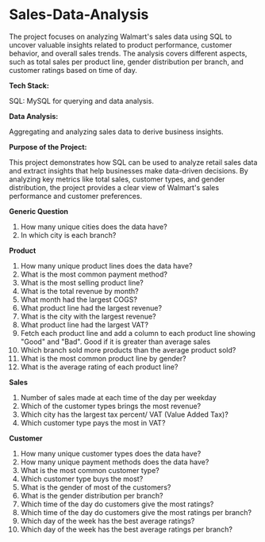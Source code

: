 # Sales-Data-Analysis
The project focuses on analyzing Walmart's sales data using SQL to uncover valuable insights related to product performance, customer behavior, and overall sales trends. The analysis covers different aspects, such as total sales per product line, gender distribution per branch, and customer ratings based on time of day.

**Tech Stack:**

SQL: MySQL for querying and data analysis.

**Data Analysis:**

Aggregating and analyzing sales data to derive business insights.

**Purpose of the Project:**

This project demonstrates how SQL can be used to analyze retail sales data and extract insights that help businesses make data-driven decisions. By analyzing key metrics like total sales, customer types, and gender distribution, the project provides a clear view of Walmart's sales performance and customer preferences.

**Generic Question**
1. How many unique cities does the data have?
2. In which city is each branch?


**Product**
1. How many unique product lines does the data have?
2. What is the most common payment method?
3. What is the most selling product line?
4. What is the total revenue by month?
5. What month had the largest COGS?
6. What product line had the largest revenue?
7. What is the city with the largest revenue?
8. What product line had the largest VAT?
9. Fetch each product line and add a column to each product line showing "Good" and "Bad". Good if it is greater than average sales
10. Which branch sold more products than the average product sold?
11. What is the most common product line by gender?
12. What is the average rating of each product line?


**Sales**
1. Number of sales made at each time of the day per weekday
2. Which of the customer types brings the most revenue?
3. Which city has the largest tax percent/ VAT (Value Added Tax)?
4. Which customer type pays the most in VAT?


**Customer**
1. How many unique customer types does the data have?
2. How many unique payment methods does the data have?
3. What is the most common customer type?
4. Which customer type buys the most?
5. What is the gender of most of the customers?
6. What is the gender distribution per branch?
7. Which time of the day do customers give the most ratings?
8. Which time of the day do customers give the most ratings per branch?
9. Which day of the week has the best average ratings?
10. Which day of the week has the best average ratings per branch?

